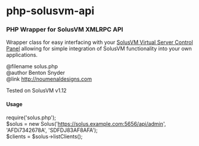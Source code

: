 php-solusvm-api
===============

<h3>PHP Wrapper for SolusVM XMLRPC API</h3>

<p>Wrapper class for easy interfacing with your <a href="http://www.solusvm.com">SolusVM Virtual Server Control Panel</a> allowing for simple integration of SolusVM functionality into your own applications.</p>

<p>@filename solus.php<br />@author Benton Snyder<br />@link <a href="http://noumenaldesigns.com" alt="Noumenal Designs">http://noumenaldesigns.com</a></p>

<p>Tested on SolusVM v1.12</p>

<h4>Usage</h4>

 require('solus.php');<br />
 $solus = new Solus('https://solus.example.com:5656/api/admin', 'AFDi7342678A', 'SDFDJ83AF8AFA');<br />
 $clients = $solus->listClients();<br />
